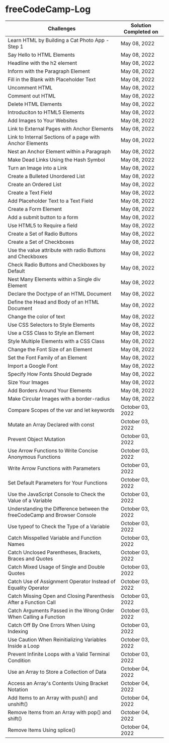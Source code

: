 # freeCodeCamp-Log

| Challenges                             | Solution Completed on |
| ----------                             | --------------------- |
| Learn HTML by Building a Cat Photo App - Step 1 | May 08, 2022 |
| Say Hello to HTML Elements             | May 08, 2022          |
| Headline with the h2 element           | May 08, 2022          |
| Inform with the Paragraph Element      | May 08, 2022          |
| Fill in the Blank with Placeholder Text| May 08, 2022          |
| Uncomment HTML                         | May 08, 2022          |
| Comment out HTML                       | May 08, 2022          |
| Delete HTML Elements                   | May 08, 2022          |
| Introduciton to HTML5 Elements         | May 08, 2022          |
| Add Images to Your Websites            | May 08, 2022          |
| Link to External Pages with Anchor Elements | May 08, 2022  |
| Link to Internal Sections of a page with Anchor Elements |May 08, 2022  |
| Nest an Anchor Element within a Paragraph | May 08, 2022  |
| Make Dead Links Using the Hash Symbol | May 08, 2022  |
| Turn an Image into a Link | May 08, 2022   |
| Create a Bulleted Unordered List | May 08, 2022  |
| Create an Ordered List | May 08, 2022  |
| Create a Text Field | May 08, 2022  |
| Add Placeholder Text to a Text Field | May 08, 2022  |
| Create a Form Element | May 08, 2022  |
| Add a submit button to a form | May 08, 2022  |
| Use HTML5 to Require a field | May 08, 2022  |
| Create a Set of Radio Buttons | May 08, 2022  |
| Create a Set of Checkboxes | May 08, 2022  |
| Use the value attribute with radio Buttons and Checkboxes |May 08, 2022  |
| Check Radio Buttons and Checkboxes by Default | May 08, 2022  |
| Nest Many Elements within a Single div Element | May 08, 2022  |
| Declare the Doctype of an HTML Document | May 08, 2022  |
| Define the Head and Body of an HTML Document | May 08, 2022  |
| Change the color of text | May 08, 2022  |
| Use CSS Selectors to Style Elements | May 08, 2022  |
| Use a CSS Class to Style an Element | May 08, 2022  |
| Style Multiple Elements with a CSS Class | May 08, 2022  |
| Change the Font Size of an Element | May 08, 2022  |
| Set the Font Family of an Element | May 08, 2022  |
| Import a Google Font | May 08, 2022  |
| Specify How Fonts Should Degrade | May 08, 2022  |
| Size Your Images | May 08, 2022  |
| Add Borders Around Your Elements | May 08, 2022  |
| Make Circular Images with a border-radius | May 08, 2022  |
| Compare Scopes of the var and let keywords | October 03, 2022 |
| Mutate an Array Declared with const | October 03, 2022 |
| Prevent Object Mutation | October 03, 2022 |
| Use Arrow Functions to Write Concise Anonymous Functions | October 03, 2022 |
| Write Arrow Functions with Parameters | October 03, 2022 |
| Set Default Parameters for Your Functions | October 03, 2022 |
| Use the JavaScript Console to Check the Value of a Variable | October 03, 2022 |
| Understanding the Difference between the freeCodeCamp and Browser Console | October 03, 2022 |
| Use typeof to Check the Type of a Variable | October 03, 2022 |
| Catch Misspelled Variable and Function Names | October 03, 2022 |
| Catch Unclosed Parentheses, Brackets, Braces and Quotes | October 03, 2022 |
| Catch Mixed Usage of Single and Double Quotes | October 03, 2022 |
| Catch Use of Assignment Operator Instead of Equality Operator | October 03, 2022 |
| Catch Missing Open and Closing Parenthesis After a Function Call | October 03, 2022 |
| Catch Arguments Passed in the Wrong Order When Calling a Function | October 03, 2022 |
| Catch Off By One Errors When Using Indexing | October 03, 2022 |
| Use Caution When Reinitializing Variables Inside a Loop | October 03, 2022 |
| Prevent Infinite Loops with a Valid Terminal Condition | October 03, 2022 |
| Use an Array to Store a Collection of Data | October 04, 2022 |
| Access an Array's Contents Using Bracket Notation | October 04, 2022 |
| Add Items to an Array with push() and unshift() | October 04, 2022 |
| Remove Items from an Array with pop() and shift() | October 04, 2022 |
| Remove Items Using splice() | October 04, 2022 |

